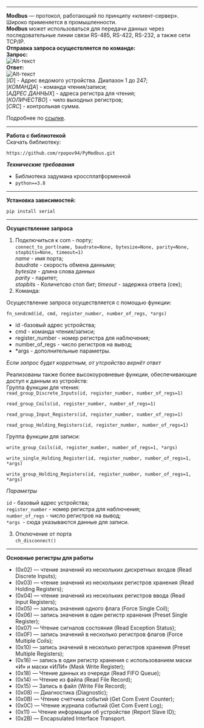 ****
**Modbus** — протокол, работающий по принципу «клиент-сервер».  
Широко применяется в промышленности.  
**Modbus** может использоваться для передачи данных через последовательные линии связи
RS-485, RS-422, RS-232, а также сети TCP/IP.    
**Отправка запроса осуществляется по команде:**  
**Запрос:**  
![Alt-текст](http://we.easyelectronics.ru/uploads/images/00/26/61/2013/10/25/06d0aa.png "!")  
**Ответ:**   
![Alt-текст](http://we.easyelectronics.ru/uploads/images/00/26/61/2013/10/25/7d1b91.jpg "#")  
[_ID_] - Адрес ведомого устройства. Диапазон 1 до 247;   
[_КОМАНДА_] - команда чтения/записи;  
[_АДРЕС ДАННЫХ_] - адреса регистра для чтения;  
[_КОЛИЧЕСТВО_] - чило выходных регистров;  
[_CRC_] - контрольная сумма.  

Подробнее по [ссылке](https://www.sites.google.com/site/fieldbusbook/seti/modbus-rtu-ascii-rus).

****
**Работа с библиотекой**  
Скачать библиотеку:  

`https://github.com/rpopov94/PyModbus.git`  


___Технические требования___

* Библиотека задумана кроссплатформенной
* `python==3.8`

****

**Установка зависимостей:**  

`pip install serial`  

****

**Осуществление запроса**  

1. Подключиться к com - порту;  
`connect_to_port(name, baudrate=None, bytesize=None, parity=None, stopbits=None, timeout=1)`  
  _name_  - имя порта;  
  _baudrate_ - скорость обмена данными;  
  _bytesize_ - длина слова данных  
  _parity_ - паритет;  
  _stopbits_ - Количетсво стоп бит;
  _timeout_ - задержка ответа (сек);  
2. Команда:

Осуществление запроса осуществляется с помощью функции:
  
`fn_sendcmd(id, cmd, register_number, number_of_regs, *args)`
- id -базовый адрес устройства;  
- cmd - команда чтения/записи;
- register_number - номер регистра для наблючения;
- number_of_regs - число регистров на вывод;     
- *args  - дополнительные параметры.

_Если запрос будет корретным, от утсройство вернёт ответ_  

Реализованы также более высокоуровневые функции, обеспечивающие доступ к данным из устройств:  
Группа функции для чтения:  
`read_group_Discrete_Inputs(id, register_number, number_of_regs=1)`
    
`read_group_Coils(id, register_number, number_of_regs=1)`

`read_group_Input_Registers(id, register_number, number_of_regs=1)`

`read_group_Holding_Registers(id, register_number, number_of_regs=1)`

Группа функции для записи:  

`write_group_Coils(id, register_number, number_of_regs=1, *args)`

`write_single_Holding_Register(id, register_number, number_of_regs=1, *args)`

`write_group_Holding_Registers(id, register_number, number_of_regs=1, *args)`

_Параметры_

`id` - базовый адрес устройства;  
`register_number` - номер регистра для наблючения;  
`number_of_regs` - число регистров на вывод;  
`*args `- сюда указываются данные для записи.  

3. Отключение от порта  
`ch_disconnect()`
 
*****    
**Основные регистры для работы**

* (0x02) — чтение значений из нескольких дискретных входов (Read Discrete Inputs);
* (0x03) — чтение значений из нескольких регистров хранения (Read Holding Registers);
* (0x04) — чтение значений из нескольких регистров ввода (Read Input Registers);
* (0x05) — запись значения одного флага (Force Single Coil);
* (0x06) — запись значения в один регистр хранения (Preset Single Register);
* (0x07) — Чтение сигналов состояния (Read Exception Status);
* (0x0F) — запись значений в несколько регистров флагов (Force Multiple Coils);
* (0x10) — запись значений в несколько регистров хранения (Preset Multiple Registers);
* (0x16) — запись в один регистр хранения с использованием маски «И» и маски «ИЛИ» (Mask Write Register);
* (0x18) — Чтение данных из очереди (Read FIFO Queue);
* (0x14) — Чтение из файла (Read File Record);
* (0x15) — Запись в файл (Write File Record);
* (0x08) — Диагностика (Diagnostic);
* (0x0B) — Чтение счетчика событий (Get Com Event Counter);
* (0x0C) — Чтение журнала событий (Get Com Event Log);
* (0x11) — Чтение информации об устройстве (Report Slave ID);
* (0x2B) — Encapsulated Interface Transport.

